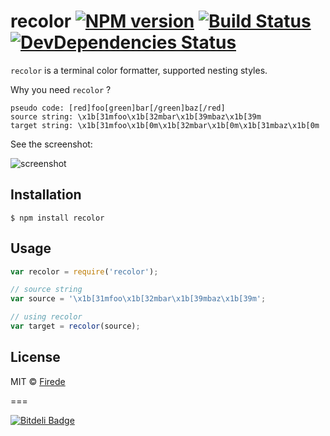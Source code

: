 recolor [![NPM version](https://badge.fury.io/js/recolor.png)](https://npmjs.org/package/recolor) [![Build Status](https://travis-ci.org/firede/recolor.png)](https://travis-ci.org/firede/recolor) [![DevDependencies Status](https://david-dm.org/firede/recolor/dev-status.png)](https://david-dm.org/firede/recolor#info=devDependencies)
===

`recolor` is a terminal color formatter, supported nesting styles.

Why you need `recolor` ?

    pseudo code: [red]foo[green]bar[/green]baz[/red]
    source string: \x1b[31mfoo\x1b[32mbar\x1b[39mbaz\x1b[39m
    target string: \x1b[31mfoo\x1b[0m\x1b[32mbar\x1b[0m\x1b[31mbaz\x1b[0m

See the screenshot:

![screenshot](https://f.cloud.github.com/assets/157338/1850376/e8af5258-76cf-11e3-805d-b48dd4636acd.png)

## Installation

    $ npm install recolor

## Usage

```javascript
var recolor = require('recolor');

// source string
var source = '\x1b[31mfoo\x1b[32mbar\x1b[39mbaz\x1b[39m';

// using recolor
var target = recolor(source);
```

## License

MIT &copy; [Firede](https://github.com/firede)

===

[![Bitdeli Badge](https://d2weczhvl823v0.cloudfront.net/firede/recolor/trend.png)](https://bitdeli.com/free "Bitdeli Badge")
